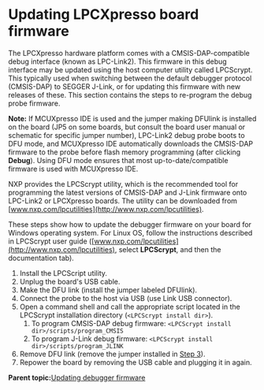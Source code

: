 # Updating LPCXpresso board firmware

The LPCXpresso hardware platform comes with a CMSIS-DAP-compatible debug interface \(known as LPC-Link2\). This firmware in this debug interface may be updated using the host computer utility called LPCScrypt. This typically used when switching between the default debugger protocol \(CMSIS-DAP\) to SEGGER J-Link, or for updating this firmware with new releases of these. This section contains the steps to re-program the debug probe firmware.

**Note:** If MCUXpresso IDE is used and the jumper making DFUlink is installed on the board \(JP5 on some boards, but consult the board user manual or schematic for specific jumper number\), LPC-Link2 debug probe boots to DFU mode, and MCUXpresso IDE automatically downloads the CMSIS-DAP firmware to the probe before flash memory programming \(after clicking **Debug**\). Using DFU mode ensures that most up-to-date/compatible firmware is used with MCUXpresso IDE.

NXP provides the LPCScrypt utility, which is the recommended tool for programming the latest versions of CMSIS-DAP and J-Link firmware onto LPC-Link2 or LPCXpresso boards. The utility can be downloaded from [www.nxp.com/lpcutilities](http://www.nxp.com/lpcutilities).

These steps show how to update the debugger firmware on your board for Windows operating system. For Linux OS, follow the instructions described in LPCScrypt user guide \([www.nxp.com/lpcutilities](http://www.nxp.com/lpcutilities), select **LPCScrypt**, and then the documentation tab\).

1.  Install the LPCScript utility.
2.  Unplug the board's USB cable.
3.  Make the DFU link \(install the jumper labeled DFUlink\).
4.  Connect the probe to the host via USB \(use Link USB connector\).
5.  Open a command shell and call the appropriate script located in the LPCScrypt installation directory \(`<LPCScrypt install dir>`\).
    1.  To program CMSIS-DAP debug firmware: `<LPCScrypt install dir>/scripts/program_CMSIS`
    2.  To program J-Link debug firmware: `<LPCScrypt install dir>/scripts/program_JLINK`
6.  Remove DFU link \(remove the jumper installed in [Step 3](updating_lpcxpresso_board_firmware.md#STEP3)\).
7.  Repower the board by removing the USB cable and plugging it in again.

**Parent topic:**[Updating debugger firmware](../topics/updating_debugger_firmware.md#)


